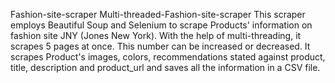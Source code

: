 Fashion-site-scraper
Multi-threaded-Fashion-site-scraper
This scraper employs Beautiful Soup and Selenium to scrape Products' information on fashion site JNY (Jones New York).
With the help of multi-threading, it scrapes 5 pages at once. This number can be increased or decreased. 
It scrapes Product's images, colors, recommendations stated against product, title, description and product_url and saves all the information in a CSV file. 
